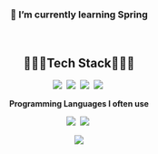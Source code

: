 <!--
**Gahyun0709/Gahyun0709** is a ✨ _special_ ✨ repository because its `README.md` (this file) appears on your GitHub profile.

Here are some ideas to get you started:

- 🔭 I’m currently working on ...
- 🌱 I’m currently learning ...
- 👯 I’m looking to collaborate on ...
- 🤔 I’m looking for help with ...
- 💬 Ask me about ...
- 📫 How to reach me: ...
- 😄 Pronouns: ...
- ⚡ Fun fact: ...
-->

<h3 align="center">🌱 I’m currently learning Spring</h3><br>
<h2 align="center">👩🏻‍💻Tech Stack👩🏻‍💻</h2>

<!--<p align="center"><strong>Techs that I can use skillfully</strong></p>
<p align="center"><strong>Techs that I've used at least once</strong></p>-->
<p align="center">
<img src="https://img.shields.io/badge/HTML-E34F26?style=flat-square&logo=java&logoColor=white"/></a>&nbsp
<img src="https://img.shields.io/badge/CSS-1572B6?style=flat-square&logo=java&logoColor=white"/></a>&nbsp
<img src="https://img.shields.io/badge/JavaScript-F7DF1E?style=flat-square&logo=JavaScript&logoColor=white"/></a>&nbsp
<img src="https://img.shields.io/badge/React-61DAFB?style=flat-square&logo=React&logoColor=white"/></a>&nbsp
</p>
<p align="center"><strong>Programming Languages I often use</strong></p>
<p align="center">
<img src="https://img.shields.io/badge/Java-007396?style=flat-square&logo=java&logoColor=white"/></a>&nbsp
<img src="https://img.shields.io/badge/Python-3766AB?style=flat-square&logo=Python&logoColor=white"/></a>&nbsp
</p>
<div align="center"><img src="https://github-readme-stats.vercel.app/api?username=Gahyun0709&theme=tokyonight" /></div>
